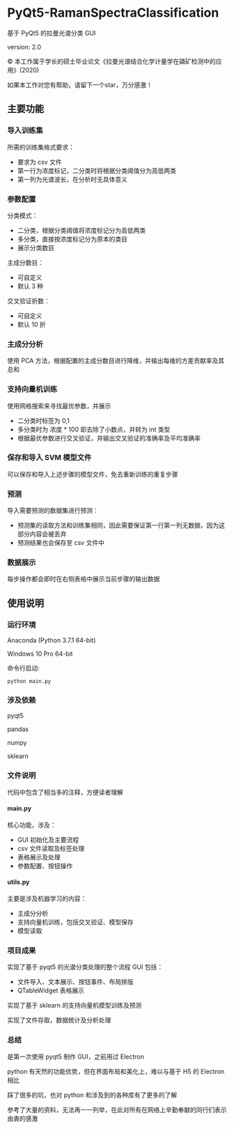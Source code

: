 # PyQt5-RamanSpectraClassification

基于 PyQt5 的拉曼光谱分类 GUI

version: 2.0

&copy; 本工作属于学长的硕士毕业论文《拉曼光谱结合化学计量学在磷矿检测中的应用》(2020)

如果本工作对您有帮助，请留下一个star，万分感激！

## 主要功能

### 导入训练集

所需的训练集格式要求：

* 要求为 csv 文件
* 第一行为浓度标记，二分类时将根据分类阈值分为高低两类
* 第一列为光谱波长，在分析时无具体意义

### 参数配置

分类模式：

* 二分类，根据分类阈值将浓度标记分为高低两类
* 多分类，直接按浓度标记分为原本的类目
* 展示分类数目

主成分数目：

* 可自定义
* 默认 3 种

交叉验证折数：

* 可自定义
* 默认 10 折

### 主成分分析

使用 PCA 方法，根据配置的主成分数目进行降维，并输出每维的方差贡献率及其总和

### 支持向量机训练

使用网格搜索来寻找最优参数，并展示

* 二分类时标签为 0,1
* 多分类时为 浓度 * 100 即去除了小数点，并转为 int 类型
* 根据最优参数进行交叉验证，并输出交叉验证的准确率及平均准确率

### 保存和导入 SVM 模型文件

可以保存和导入上述步骤的模型文件，免去重新训练的重复步骤

### 预测

导入需要预测的数据集进行预测：

* 预测集的读取方法和训练集相同，因此需要保证第一行第一列无数据，因为这部分内容会被丢弃
* 预测结果也会保存至 csv 文件中

### 数据展示

每步操作都会即时在右侧表格中展示当前步骤的输出数据

## 使用说明

### 运行环境

Anaconda (Python 3.7.1 64-bit)

Windows 10 Pro 64-bit

命令行启动:

```shell
python main.py
```

### 涉及依赖

pyqt5

pandas

numpy

sklearn

### 文件说明

代码中包含了相当多的注释，方便读者理解

#### main.py

核心功能，涉及：

* GUI 初始化及主要流程
* csv 文件读取及标签处理
* 表格展示及处理
* 参数配置、按钮操作

#### utils.py

主要是涉及机器学习的内容：

* 主成分分析
* 支持向量机训练，包括交叉验证、模型保存
* 模型读取

### 项目成果

实现了基于 pyqt5 的光谱分类处理的整个流程 GUI 包括：

* 文件导入、文本展示、按钮事件、布局排版
* QTableWidget 表格展示

实现了基于 sklearn 的支持向量机模型训练及预测

实现了文件存取，数据统计及分析处理

### 总结

是第一次使用 pyqt5 制作 GUI，之前用过 Electron

python 有天然的功能优势，但在界面布局和美化上，难以与基于 H5 的 Electron 相比

踩了很多的坑，也对 python 和涉及到的各种库有了更多的了解

参考了大量的资料，无法再一一列举，在此对所有在网络上辛勤奉献的同行们表示由衷的感激
